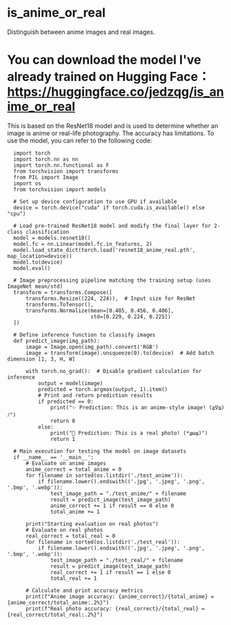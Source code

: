 # is_anime_or_real
Distinguish between anime images and real images.

# You can download the model I've already trained on Hugging Face：https://huggingface.co/jedzqg/is_anime_or_real

This is based on the ResNet18 model and is used to determine whether an image is anime or real-life photography. The accuracy has limitations.
To use the model, you can refer to the following code:
        
        
      import torch
      import torch.nn as nn
      import torch.nn.functional as F
      from torchvision import transforms
      from PIL import Image
      import os
      from torchvision import models
      
      # Set up device configuration to use GPU if available
      device = torch.device("cuda" if torch.cuda.is_available() else "cpu")
      
      # Load pre-trained ResNet18 model and modify the final layer for 2-class classification
      model = models.resnet18()
      model.fc = nn.Linear(model.fc.in_features, 2)
      model.load_state_dict(torch.load('resnet18_anime_real.pth', map_location=device))
      model.to(device)
      model.eval()
      
      # Image preprocessing pipeline matching the training setup (uses ImageNet mean/std)
      transform = transforms.Compose([
          transforms.Resize((224, 224)),  # Input size for ResNet
          transforms.ToTensor(),
          transforms.Normalize(mean=[0.485, 0.456, 0.406],
                               std=[0.229, 0.224, 0.225])
      ])
      
      # Define inference function to classify images
      def predict_image(img_path):
          image = Image.open(img_path).convert('RGB')
          image = transform(image).unsqueeze(0).to(device)  # Add batch dimension [1, 3, H, W]
      
          with torch.no_grad():  # Disable gradient calculation for inference
              output = model(image)
              predicted = torch.argmax(output, 1).item()
              # Print and return prediction results
              if predicted == 0:
                  print("✨ Prediction: This is an anime-style image! (≧∇≦)ﾉ")
                  return 0
              else:
                  print("📸 Prediction: This is a real photo! (*≧ω≦)")
                  return 1
      
      # Main execution for testing the model on image datasets
      if __name__ == '__main__':
          # Evaluate on anime images
          anime_correct = total_anime = 0
          for filename in sorted(os.listdir('./test_anime')):
              if filename.lower().endswith(('.jpg', '.jpeg', '.png', '.bmp', '.webp')):
                  test_image_path = "./test_anime/" + filename
                  result = predict_image(test_image_path)
                  anime_correct += 1 if result == 0 else 0
                  total_anime += 1
          
          print("Starting evaluation on real photos")
          # Evaluate on real photos
          real_correct = total_real = 0
          for filename in sorted(os.listdir('./test_real')):
              if filename.lower().endswith(('.jpg', '.jpeg', '.png', '.bmp', '.webp')):
                  test_image_path = "./test_real/" + filename
                  result = predict_image(test_image_path)
                  real_correct += 1 if result == 1 else 0
                  total_real += 1
          
          # Calculate and print accuracy metrics
          print(f"Anime image accuracy: {anime_correct}/{total_anime} = {anime_correct/total_anime:.2%}")
          print(f"Real photo accuracy: {real_correct}/{total_real} = {real_correct/total_real:.2%}")   
